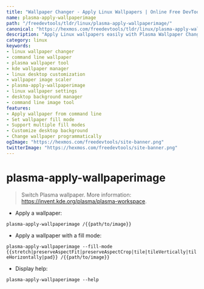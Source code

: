 ```yaml
---
title: "Wallpaper Changer - Apply Linux Wallpapers | Online Free DevTools by Hexmos"
name: plasma-apply-wallpaperimage
path: "/freedevtools/tldr/linux/plasma-apply-wallpaperimage/"
canonical: "https://hexmos.com/freedevtools/tldr/linux/plasma-apply-wallpaperimage/"
description: "Apply Linux wallpapers easily with Plasma Wallpaper Changer. Customize your desktop background using the command line. Free online tool, no registration required."
category: linux
keywords:
- linux wallpaper changer
- command line wallpaper
- plasma wallpaper tool
- kde wallpaper manager
- linux desktop customization
- wallpaper image scaler
- plasma-apply-wallpaperimage
- linux wallpaper settings
- desktop background manager
- command line image tool
features:
- Apply wallpaper from command line
- Set wallpaper fill mode
- Support multiple fill modes
- Customize desktop background
- Change wallpaper programmatically
ogImage: "https://hexmos.com/freedevtools/site-banner.png"
twitterImage: "https://hexmos.com/freedevtools/site-banner.png"
---
```


# plasma-apply-wallpaperimage

> Switch Plasma wallpaper.
> More information: <https://invent.kde.org/plasma/plasma-workspace>.

- Apply a wallpaper:

`plasma-apply-wallpaperimage /{{path/to/image}}`

- Apply a wallpaper with a fill mode:

`plasma-apply-wallpaperimage --fill-mode {{stretch|preserveAspectFit|preserveAspectCrop|tile|tileVertically|tileHorizontally|pad}} /{{path/to/image}}`

- Display help:

`plasma-apply-wallpaperimage --help`
